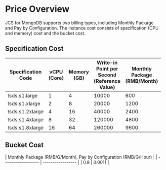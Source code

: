 # Price Overview

JCS for MongoDB supports two billing types, including Monthly Package and Pay by Configuration. The instance cost consists of specification (CPU and memory) cost and the bucket cost.

## Specification Cost

| Specification Code        | vCPU (Core) | Memory (GB) | Write-in Point per Second (Reference Value) | Monthly Package (RMB/Month) |    Pay by Configuration (RMB/Hour)|
| --------------- | ---------- | ---------- | ---------------------- | --------------- | ---- |
| tsds.s1.large   | 1          | 4          | 10000                  | 600      | 1.23 |
| tsds.s1.xlarge  | 2          | 8          | 20000                  | 1200     | 2.47 |
| tsds.s1.2xlarge | 4          | 16         | 40000                  | 2400     | 4.93 |
| tsds.s1.4xlarge | 8          | 32         | 120000                 | 4800            | 9.86 |
| tsds.s1.8xlarge | 16         | 64         | 260000                 | 9600     | 19.73 |


## Bucket Cost

| Monthly Package (RMB/G/Month), Pay by Configuration (RMB/G/Hour) |
| ------------------ | ----------------- |
| 0.8                | 0.0011            |